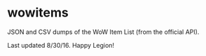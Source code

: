 # wowitems
JSON and CSV dumps of the WoW Item List (from the official API).

Last updated 8/30/16. Happy Legion!
